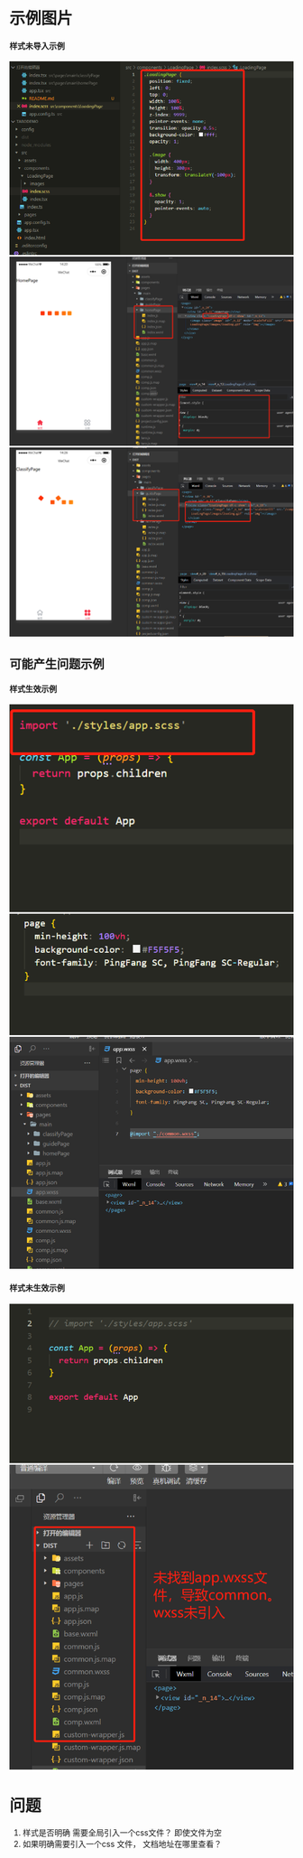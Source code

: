 # 示例图片

#### 样式未导入示例
![图片1](./images/1627280872.png)
![图片2](./images/1627280503.png)
![图片3](./images/1627280813.png)

## 可能产生问题示例
#### 样式生效示例

![图片1](./images/1627285273.png)
![图片2](./images/1627285298.png)
![图片3](./images/1627285318.png)

#### 样式未生效示例

![图片1](./images/1627285396.png)
![图片2](./images/1627285525.png)


# 问题
1. 样式是否明确 需要全局引入一个css文件？ 即使文件为空
2. 如果明确需要引入一个css 文件， 文档地址在哪里查看？

